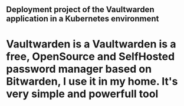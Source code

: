 ## Deployment project of the Vaultwarden application in a Kubernetes environment
# Vaultwarden is a Vaultwarden is a free, OpenSource and SelfHosted password manager based on Bitwarden, I use it in my home. It's very simple and powerfull tool
